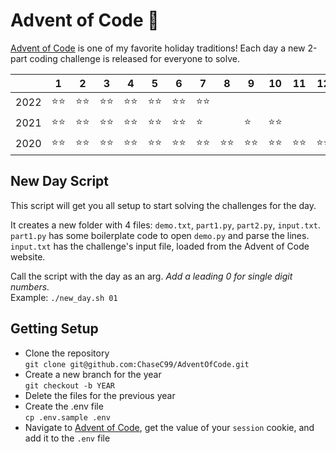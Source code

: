 # Advent of Code 🎄
[Advent of Code](https://adventofcode.com) is one of my favorite holiday traditions! 
Each day a new 2-part coding challenge is released for everyone to solve.

| | 1 | 2 | 3 | 4 | 5 | 6 | 7 | 8 | 9 | 10 | 11 | 12 | 13 | 14 | 15 | 16 | 17 | 18 | 19 | 20 | 21 | 22 | 23 | 24 | 25 |
| -- | -- | -- | -- | -- | -- | -- | -- | -- | -- | -- | -- | -- | -- | -- | -- | -- | -- | -- | -- | -- | -- | -- | -- | -- | -- |
|2022|⭐️⭐️|⭐️⭐️|⭐️⭐️|⭐️⭐️|⭐️⭐️|⭐️⭐️|⭐️⭐️||||||||||||||||||
|2021|⭐️⭐️|⭐️⭐️|⭐️⭐️|⭐️⭐️|⭐️⭐️|⭐️⭐️|⭐️||⭐️|⭐️⭐️|||||||||||||||
|2020|⭐️⭐️|⭐️⭐️|⭐️⭐️|⭐️⭐️|⭐️⭐️|⭐️⭐️|⭐️⭐️|⭐️⭐️|⭐️⭐️|⭐️⭐️|⭐️⭐️|⭐️⭐️|⭐️⭐️|⭐️⭐️|⭐️⭐️|||||||||| 

## New Day Script
This script will get you all setup to start solving the challenges for the day.

It creates a new folder with 4 files: `demo.txt`, `part1.py`, `part2.py`, `input.txt`.   
`part1.py` has some boilerplate code to open `demo.py` and parse the lines.  
`input.txt` has the challenge's input file, loaded from the Advent of Code website.  

Call the script with the day as an arg. _Add a leading 0 for single digit numbers._  
Example: `./new_day.sh 01`

## Getting Setup
- Clone the repository  
`git clone git@github.com:ChaseC99/AdventOfCode.git`
- Create a new branch for the year  
`git checkout -b YEAR`
- Delete the files for the previous year
- Create the .env file  
`cp .env.sample .env`
- Navigate to [Advent of Code](https://adventofcode.com/), get the value of your `session` cookie, and add it to the `.env` file
